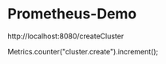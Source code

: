 # Prometheus-Demo

http://localhost:8080/createCluster

Metrics.counter("cluster.create").increment();
